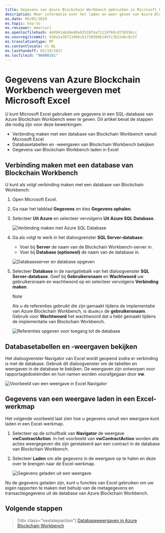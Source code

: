 ```yaml
---
title: Gegevens van Azure Blockchain Workbench gebruiken in Microsoft Excel
description: Meer informatie over het laden en weer geven van Azure Block Chain Workbench preview SQL DB-gegevens in micro soft Excel.
ms.date: 09/05/2019
ms.topic: how-to
ms.reviewer: mmercuri
ms.openlocfilehash: 4dd941abdded6a93510f4a71119769cd73855bcc
ms.sourcegitcommit: 910a1a38711966cb171050db245fc3b22abc8c5f
ms.translationtype: MT
ms.contentlocale: nl-NL
ms.lasthandoff: 03/19/2021
ms.locfileid: "96000161"
---
```

# <a name="view-azure-blockchain-workbench-data-with-microsoft-excel"></a>Gegevens van Azure Blockchain Workbench weergeven met Microsoft Excel

U kunt Microsoft Excel gebruiken om gegevens in een SQL-database van Azure Blockchain Workbench weer te geven. Dit artikel bevat de stappen die nodig zijn voor deze bewerkingen:

* Verbinding maken met een database van Blockchain Workbench vanuit Microsoft Excel
* Databasetabellen en -weergaven van Blockchain Workbench bekijken
* Gegevens van Blockchain Workbench laden in Excel

## <a name="connect-to-the-blockchain-workbench-database"></a>Verbinding maken met een database van Blockchain Workbench

U kunt als volgt verbinding maken met een database van Blockchain Workbench:

1. Open Microsoft Excel.
2. Ga naar het tabblad **Gegevens** en kies **Gegevens ophalen**.
3. Selecteer **Uit Azure** en selecteer vervolgens **Uit Azure SQL Database**.

   ![Verbinding maken met Azure SQL Database](./media/data-excel/connect-sql-db.png)

4. Ga als volgt te werk in het dialoogvenster **SQL Server-database**:

    * Voer bij **Server** de naam van de Blockchain Workbench-server in.
    * Voer bij **Database (optioneel)** de naam van de database in.

   ![Databaseserver en database opgeven](./media/data-excel/provide-server-db.png)

5. Selecteer **Database** in de navigatiebalk van het dialoogvenster **SQL Server-database**. Geef bij **Gebruikersnaam** en **Wachtwoord** uw gebruikersnaam en wachtwoord op en selecteer vervolgens **Verbinding maken**.

    > [!NOTE]
    > Als u de referenties gebruikt die zijn gemaakt tijdens de implementatie van Azure Blockchain Workbench, is `dbadmin` de **gebruikersnaam**. Gebruik voor **Wachtwoord** het wachtwoord dat u hebt gemaakt tijdens de implementatie van Blockchain Workbench.
    
   ![Referenties opgeven voor toegang tot de database](./media/data-excel/provide-credentials.png)

## <a name="look-at-database-tables-and-views"></a>Databasetabellen en -weergaven bekijken

Het dialoogvenster Navigator van Excel wordt geopend zodra er verbinding is met de database. Gebruik dit dialoogvenster om de tabellen en weergaven in de database te bekijken. De weergaven zijn ontworpen voor rapportagedoeleinden en hun namen worden voorafgegaan door **vw**.

   ![Voorbeeld van een weergave in Excel Navigator](./media/data-excel/excel-navigator.png)

## <a name="load-view-data-into-an-excel-workbook"></a>Gegevens van een weergave laden in een Excel-werkmap

Het volgende voorbeeld laat zien hoe u gegevens vanuit een weergave kunt laden in een Excel-werkmap.

1. Selecteer op de schuifbalk van **Navigator** de weergave **vwContractAction**. In het voorbeeld van **vwContractAction** worden alle acties weergegeven die zijn gerelateerd aan een contract in de database van Blockchain Workbench.
2. Selecteer **Laden** om alle gegevens in de weergave op te halen en deze over te brengen naar de Excel-werkmap.

   ![Gegevens geladen uit een weergave](./media/data-excel/view-data.png)

Nu de gegevens geladen zijn, kunt u functies van Excel gebruiken om uw eigen rapporten te maken met behulp van de metagegevens en transactiegegevens uit de database van Azure Blockchain Workbench.

## <a name="next-steps"></a>Volgende stappen

> [!div class="nextstepaction"]
> [Databaseweergaven in Azure Blockchain Workbench](database-views.md)